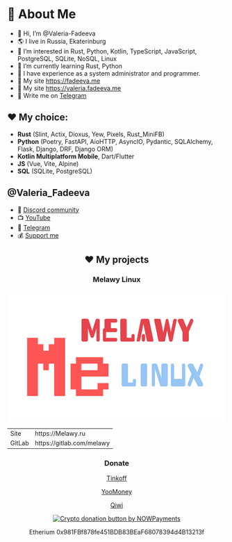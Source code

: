 # 🌸 About Me
- 👋 Hi, I’m @Valeria-Fadeeva
- 🌎 I live in Russia, Ekaterinburg
- 👀 I’m interested in Rust, Python, Kotlin, TypeScript, JavaScript, PostgreSQL, SQLite, NoSQL, Linux
- 🌱 I’m currently learning Rust, Python
- 👩 I have experience as a system administrator and programmer.
- 🔖 My site https://fadeeva.me 
- 🔖 My site https://valeria.fadeeva.me 
- 💬 Write me on [Telegram](https://t.me/Melawy_tyan)

## ❤️ My choice: 
- **Rust** (Slint, Actix, Dioxus, Yew, Pixels, Rust_MiniFB)
- **Python** (Poetry, FastAPI, AioHTTP, AsyncIO, Pydantic, SQLAlchemy, Flask, Django, DRF, Django ORM)
- **Kotlin Multiplatform Mobile**, Dart/Flutter
- **JS** (Vue, Vite, Alpine)
- **SQL** (SQLite, PostgreSQL)

## @Valeria_Fadeeva
- 🌟 [Discord community](https://discord.gg/725zXx7RhJ)
- 📺 [YouTube](https://www.youtube.com/@Valeria_Fadeeva)
- 💬 [Telegram](https://t.me/Melawy_tyan)
- 💰 [Support me](https://www.tinkoff.ru/rm/fadeeva.valeriya96/9bLRi79066)

<!---
Valeria-Fadeeva/Valeria-Fadeeva is a ✨ special ✨ repository because its `README.md` (this file) appears on your GitHub profile.
You can click the Preview link to take a look at your changes.
--->

<h2 align="center">❤️ My projects</h2>

<h3 align="center">Melawy Linux</h3>

<p align="center">
  <a href="https://melawy.ru" target="_blank"><img src="https://raw.githubusercontent.com/Melawy/.github/main/profile/Melawy_Linux_640x320.svg" height="300"></a>
</p>

<table align="center">
<tr>
 <td>
  Site
 </td>
 <td>
  https://Melawy.ru
 </td>
</tr>

<tr>
 <td>
  GitLab
 </td>
 <td>
  https://gitlab.com/melawy
 </td>
</tr>
</table>

<h3 align="center">Donate</h3>
<p align="center">
  <a href="https://www.tinkoff.ru/rm/fadeeva.valeriya96/9bLRi79066" target="_blank">Tinkoff</a>
</p>

<p align="center">
  <a href="https://yoomoney.ru/to/4100115921160758" target="_blank">YooMoney</a>
</p>

<p align="center">
  <a href="https://qiwi.com/n/VALERIAFADEEVA" target="_blank">Qiwi</a>
</p>

<p align="center">
  <a href="https://nowpayments.io/donation?api_key=8Q6DDWH-YYQ4SRQ-JNSMG5B-E7FPYK9&source=lk_donation&medium=referral" target="_blank">
   <img src="https://nowpayments.io/images/embeds/donation-button-black.svg" alt="Crypto donation button by NOWPayments">
  </a>
</p>

<p align="center">
  Etherium 0x981FBf878fe451BDB83BEaF68078394d4B13213f
</p>
